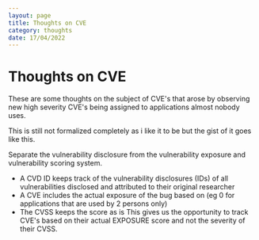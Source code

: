 ```yaml
---
layout: page
title: Thoughts on CVE
category: thoughts
date: 17/04/2022
---
```


# Thoughts on CVE

These are some thoughts on the subject of CVE's that arose by observing new high severity CVE's being assigned to applications almost nobody uses.

This is still not formalized completely as i like it to be but the gist of it goes like this.

Separate the vulnerability disclosure from the vulnerability exposure and vulnerability scoring system.
  - A CVD ID keeps track of the vulnerability disclosures (IDs) of all vulnerabilities disclosed and attributed to their original researcher
  - A CVE includes the actual exposure of the bug based on (eg 0 for applications that are used by 2 persons only)
  - The CVSS keeps the score as is
This gives us the opportunity to track CVE's based on their actual EXPOSURE score and not the severity of their CVSS.
